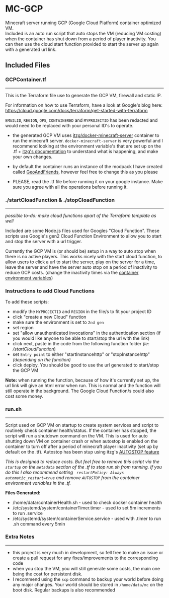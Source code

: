 # MC-GCP
Minecraft server running GCP (Google Cloud Platform) container optimized VM. </br>
Included is an auto run script that auto stops the VM (reducing VM costing) when the container has shut down from a period of player inactivity.
You can then use the cloud start function provided to start the server up again with a generated url link. 


## Included Files 

### GCPContainer.tf
---
This is the Terraform file use to generate the GCP VM, firewall and static IP.  

For information on how to use Terraform, have a look at Google's blog here: https://cloud.google.com/docs/terraform/get-started-with-terraform

`EMAILID`, `REGION`, `OPS`, `CONTAINERED` and `MYPROJECTID` has been redacted and would need to be replaced with your personal ID's to operate. 

- the generated GCP VM uses [itzg/docker-minecraft-server](https://github.com/itzg/docker-minecraft-server) container to run the minecraft server. `docker-minecraft-server` is very powerful and I recommend looking at the environment variable's that are set up on the .tf + [itzg's documentation](https://docker-minecraft-server.readthedocs.io/en/latest/)
to understand what is happening, and make your own changes.

- by default the container runs an instance of the modpack I have created called [GeoAndFriends](https://modrinth.com/modpack/geoandfriends), however feel free to change this as you please

- PLEASE, read the .tf file before running it on your google instance. Make sure you agree with all the operations before running it.

### ./startCloadFunction & ./stopCloadFunction
---
*possible to-do: make cloud functions apart of the Terraform template as well*  

Included are some Node.js files used for Googles "Cloud Function". These scripts use Google's gen2 Cloud Function Environment to allow you to start and stop the server with a url trigger. 

Currently the GCP VM is (or should be) setup in a way to auto stop when there is no active players. This works nicely with the start cloud function, to allow users to click a url to start the server, play on the server for a time, leave the server and have the server auto stop on a period of inactivity to reduce GCP costs. (change the inactivity times via the [container environment variables](https://docker-minecraft-server.readthedocs.io/en/latest/misc/autopause-autostop/autostop/))

### Instructions to add Cloud Functions

To add these scripts:
- modify the `MYPROJECTID` and `REGION` in the file/s to fit your project ID 
- click "create a new Cloud" function
- make sure the environment is set to `2nd gen`
- set region
- set "allow unauthenticated invocations" in the authentication section (if you would like anyone to be able to start/stop the url with the link)
- click next, paste in the code from the following function folder *(ie: /startCloudFunction*)  
- set `Entry point` to either "startInstancehttp" or "stopInstancehttp" *(depending on the function)*
- click deploy. You should be good to use the url generated to start/stop the GCP VM

**Note:** when running the function, because of how it's currently set up, the url link will give an html error when run. This is normal and the function will still operate in the background. The Google Cloud Function/s could also cost some money.

### run.sh
---
Script used on GCP VM on startup to create system services and script to routinely check container health/status. If the container has stopped, the script will run a shutdown command on the VM. This is used for auto shutting down VM on container crash or when autostop is enabled on the container to turn off after a period of minecraft player inactivity (set up by default on the .tf). Autostop has been stup using itzg's [AUTOSTOP feature](https://docker-minecraft-server.readthedocs.io/en/latest/misc/autopause-autostop/autostop/)

*This is designed to reduce costs. But feel free to remove this script via the `startup` on the `metadata` section of the .tf to stop run.sh from running. If you do this I also recommend setting ` restartPolicy: Always` `automatic_restart=true` and remove `AUTOSTOP` from the  container environment variables in the .tf.*

**Files Generated:**
- /home/data/containerHealth.sh - used to check docker container health
- /etc/systemd/system/containerTimer.timer - used to set 5m increments to run .service
- /etc/systemd/system/containerService.service - used with .timer to run .sh command every 5min

### Extra Notes 
---
- this project is very much in development, so fell free to make an issue or create a pull request for any fixes/improvements to the corresponding code
- when you stop the VM, you will still generate some costs, the main one being the cost for persistent disk.
- I recommend using the `scp` command to backup your world before doing any major changes. Your world should be stored in `/home/data/mc` on the boot disk. Regular backups is also recommended

